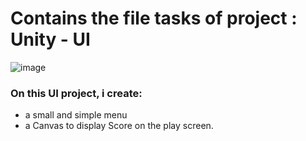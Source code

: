 # Contains the file tasks of project : Unity - UI
![image](https://github.com/user-attachments/assets/0eab3b31-5af4-402c-a72f-3f866fe406c3)

### On this UI project, i create:
- a small and simple menu
- a Canvas to display Score on the play screen.

